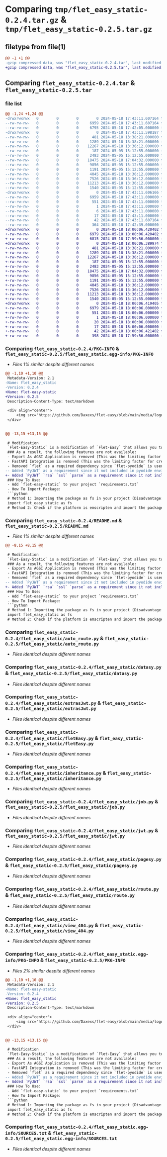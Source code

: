 # Comparing `tmp/flet_easy_static-0.2.4.tar.gz` & `tmp/flet_easy_static-0.2.5.tar.gz`

## filetype from file(1)

```diff
@@ -1 +1 @@
-gzip compressed data, was "flet_easy_static-0.2.4.tar", last modified: Sat May 18 17:43:11 2024, max compression
+gzip compressed data, was "flet_easy_static-0.2.5.tar", last modified: Sat May 18 18:00:06 2024, max compression
```

## Comparing `flet_easy_static-0.2.4.tar` & `flet_easy_static-0.2.5.tar`

### file list

```diff
@@ -1,24 +1,24 @@
-drwxrwxrwx   0        0        0        0 2024-05-18 17:43:11.607164 flet_easy_static-0.2.4/
--rw-rw-rw-   0        0        0     6959 2024-05-18 17:43:11.607164 flet_easy_static-0.2.4/PKG-INFO
--rw-rw-rw-   0        0        0     6795 2024-05-18 17:42:05.000000 flet_easy_static-0.2.4/README.md
-drwxrwxrwx   0        0        0        0 2024-05-18 17:43:11.598187 flet_easy_static-0.2.4/flet_easy_static/
--rw-rw-rw-   0        0        0      481 2024-05-18 13:38:21.000000 flet_easy_static-0.2.4/flet_easy_static/__init__.py
--rw-rw-rw-   0        0        0     1289 2024-05-18 13:38:21.000000 flet_easy_static-0.2.4/flet_easy_static/auto_route.py
--rw-rw-rw-   0        0        0    12267 2024-05-18 13:36:12.000000 flet_easy_static-0.2.4/flet_easy_static/datasy.py
--rw-rw-rw-   0        0        0      187 2024-05-05 15:12:55.000000 flet_easy_static-0.2.4/flet_easy_static/extra.py
--rw-rw-rw-   0        0        0     2483 2024-05-05 15:12:55.000000 flet_easy_static-0.2.4/flet_easy_static/extrasJwt.py
--rw-rw-rw-   0        0        0    18475 2024-05-18 17:04:32.000000 flet_easy_static-0.2.4/flet_easy_static/fletEasy.py
--rw-rw-rw-   0        0        0     9856 2024-05-05 15:12:55.000000 flet_easy_static-0.2.4/flet_easy_static/inheritance.py
--rw-rw-rw-   0        0        0     1191 2024-05-05 15:12:55.000000 flet_easy_static-0.2.4/flet_easy_static/job.py
--rw-rw-rw-   0        0        0     4045 2024-05-18 13:36:12.000000 flet_easy_static-0.2.4/flet_easy_static/jwt.py
--rw-rw-rw-   0        0        0     7526 2024-05-18 13:36:12.000000 flet_easy_static-0.2.4/flet_easy_static/pagesy.py
--rw-rw-rw-   0        0        0    11213 2024-05-18 13:36:12.000000 flet_easy_static-0.2.4/flet_easy_static/route.py
--rw-rw-rw-   0        0        0     1540 2024-05-05 15:12:55.000000 flet_easy_static-0.2.4/flet_easy_static/view_404.py
-drwxrwxrwx   0        0        0        0 2024-05-18 17:43:11.606166 flet_easy_static-0.2.4/flet_easy_static.egg-info/
--rw-rw-rw-   0        0        0     6959 2024-05-18 17:43:11.000000 flet_easy_static-0.2.4/flet_easy_static.egg-info/PKG-INFO
--rw-rw-rw-   0        0        0      551 2024-05-18 17:43:11.000000 flet_easy_static-0.2.4/flet_easy_static.egg-info/SOURCES.txt
--rw-rw-rw-   0        0        0        1 2024-05-18 17:43:11.000000 flet_easy_static-0.2.4/flet_easy_static.egg-info/dependency_links.txt
--rw-rw-rw-   0        0        0        6 2024-05-18 17:43:11.000000 flet_easy_static-0.2.4/flet_easy_static.egg-info/requires.txt
--rw-rw-rw-   0        0        0       17 2024-05-18 17:43:11.000000 flet_easy_static-0.2.4/flet_easy_static.egg-info/top_level.txt
--rw-rw-rw-   0        0        0       42 2024-05-18 17:43:11.607164 flet_easy_static-0.2.4/setup.cfg
--rw-rw-rw-   0        0        0      364 2024-05-18 17:42:39.000000 flet_easy_static-0.2.4/setup.py
+drwxrwxrwx   0        0        0        0 2024-05-18 18:00:06.420402 flet_easy_static-0.2.5/
+-rw-rw-rw-   0        0        0     6979 2024-05-18 18:00:06.420402 flet_easy_static-0.2.5/PKG-INFO
+-rw-rw-rw-   0        0        0     6815 2024-05-18 17:59:56.000000 flet_easy_static-0.2.5/README.md
+drwxrwxrwx   0        0        0        0 2024-05-18 18:00:06.389974 flet_easy_static-0.2.5/flet_easy_static/
+-rw-rw-rw-   0        0        0      481 2024-05-18 13:38:21.000000 flet_easy_static-0.2.5/flet_easy_static/__init__.py
+-rw-rw-rw-   0        0        0     1289 2024-05-18 13:38:21.000000 flet_easy_static-0.2.5/flet_easy_static/auto_route.py
+-rw-rw-rw-   0        0        0    12267 2024-05-18 13:36:12.000000 flet_easy_static-0.2.5/flet_easy_static/datasy.py
+-rw-rw-rw-   0        0        0      187 2024-05-05 15:12:55.000000 flet_easy_static-0.2.5/flet_easy_static/extra.py
+-rw-rw-rw-   0        0        0     2483 2024-05-05 15:12:55.000000 flet_easy_static-0.2.5/flet_easy_static/extrasJwt.py
+-rw-rw-rw-   0        0        0    18475 2024-05-18 17:04:32.000000 flet_easy_static-0.2.5/flet_easy_static/fletEasy.py
+-rw-rw-rw-   0        0        0     9856 2024-05-05 15:12:55.000000 flet_easy_static-0.2.5/flet_easy_static/inheritance.py
+-rw-rw-rw-   0        0        0     1191 2024-05-05 15:12:55.000000 flet_easy_static-0.2.5/flet_easy_static/job.py
+-rw-rw-rw-   0        0        0     4045 2024-05-18 13:36:12.000000 flet_easy_static-0.2.5/flet_easy_static/jwt.py
+-rw-rw-rw-   0        0        0     7526 2024-05-18 13:36:12.000000 flet_easy_static-0.2.5/flet_easy_static/pagesy.py
+-rw-rw-rw-   0        0        0    11213 2024-05-18 13:36:12.000000 flet_easy_static-0.2.5/flet_easy_static/route.py
+-rw-rw-rw-   0        0        0     1540 2024-05-05 15:12:55.000000 flet_easy_static-0.2.5/flet_easy_static/view_404.py
+drwxrwxrwx   0        0        0        0 2024-05-18 18:00:06.419405 flet_easy_static-0.2.5/flet_easy_static.egg-info/
+-rw-rw-rw-   0        0        0     6979 2024-05-18 18:00:06.000000 flet_easy_static-0.2.5/flet_easy_static.egg-info/PKG-INFO
+-rw-rw-rw-   0        0        0      551 2024-05-18 18:00:06.000000 flet_easy_static-0.2.5/flet_easy_static.egg-info/SOURCES.txt
+-rw-rw-rw-   0        0        0        1 2024-05-18 18:00:06.000000 flet_easy_static-0.2.5/flet_easy_static.egg-info/dependency_links.txt
+-rw-rw-rw-   0        0        0       20 2024-05-18 18:00:06.000000 flet_easy_static-0.2.5/flet_easy_static.egg-info/requires.txt
+-rw-rw-rw-   0        0        0       17 2024-05-18 18:00:06.000000 flet_easy_static-0.2.5/flet_easy_static.egg-info/top_level.txt
+-rw-rw-rw-   0        0        0       42 2024-05-18 18:00:06.421402 flet_easy_static-0.2.5/setup.cfg
+-rw-rw-rw-   0        0        0      398 2024-05-18 17:59:56.000000 flet_easy_static-0.2.5/setup.py
```

### Comparing `flet_easy_static-0.2.4/PKG-INFO` & `flet_easy_static-0.2.5/flet_easy_static.egg-info/PKG-INFO`

 * *Files 1% similar despite different names*

```diff
@@ -1,10 +1,10 @@
 Metadata-Version: 2.1
-Name: flet_easy_static
-Version: 0.2.4
+Name: flet-easy-static
+Version: 0.2.5
 Description-Content-Type: text/markdown
 
 <div align="center">
     <img src="https://github.com/Daxexs/flet-easy/blob/main/media/logo.png?raw=true" alt="logo" width="250">
 </div>
 
 
@@ -13,15 +13,15 @@
 
 # Modification 
 `Flet-Easy-Static` is a modification of `Flet-Easy` that allows you to create and publish your `Flet-Easy` project as a static pyodide website
 ### As a result, the following features are not available:
 - Export As AGSI Application is removed (This was the limiting factor for creating a static website since it is not available in the flet-pyodide package)
 - FastAPI Integration is removed (This was the limiting factor for creating a static website since it is not available in the flet-pyodide package)
 - Removed `flet` as a required dependency since `flet-pyodide` is used in the web not the `flet` package
-- Added `PyJWT` as a requirement since it not included in pyodide environment
+- Added `PyJWT` `rsa` `ssl` `parse` as a requirement since it not included in pyodide environment
 ### How To Use:
 - Add `flet-easy-static` to your project `requirements.txt`
 - How To Import Package:
 ```python
 # Method 1: Importing the package as fs in your project (Disadvantage: You will have to import this in you whole project, and also install the package)
 import flet_easy_static as fs
 # Method 2: Check if the platform is emscripten and import the package accordingly (Disadvantage: You will have to import this in you whole project)
```

### Comparing `flet_easy_static-0.2.4/README.md` & `flet_easy_static-0.2.5/README.md`

 * *Files 1% similar despite different names*

```diff
@@ -8,15 +8,15 @@
 
 # Modification 
 `Flet-Easy-Static` is a modification of `Flet-Easy` that allows you to create and publish your `Flet-Easy` project as a static pyodide website
 ### As a result, the following features are not available:
 - Export As AGSI Application is removed (This was the limiting factor for creating a static website since it is not available in the flet-pyodide package)
 - FastAPI Integration is removed (This was the limiting factor for creating a static website since it is not available in the flet-pyodide package)
 - Removed `flet` as a required dependency since `flet-pyodide` is used in the web not the `flet` package
-- Added `PyJWT` as a requirement since it not included in pyodide environment
+- Added `PyJWT` `rsa` `ssl` `parse` as a requirement since it not included in pyodide environment
 ### How To Use:
 - Add `flet-easy-static` to your project `requirements.txt`
 - How To Import Package:
 ```python
 # Method 1: Importing the package as fs in your project (Disadvantage: You will have to import this in you whole project, and also install the package)
 import flet_easy_static as fs
 # Method 2: Check if the platform is emscripten and import the package accordingly (Disadvantage: You will have to import this in you whole project)
```

### Comparing `flet_easy_static-0.2.4/flet_easy_static/auto_route.py` & `flet_easy_static-0.2.5/flet_easy_static/auto_route.py`

 * *Files identical despite different names*

### Comparing `flet_easy_static-0.2.4/flet_easy_static/datasy.py` & `flet_easy_static-0.2.5/flet_easy_static/datasy.py`

 * *Files identical despite different names*

### Comparing `flet_easy_static-0.2.4/flet_easy_static/extrasJwt.py` & `flet_easy_static-0.2.5/flet_easy_static/extrasJwt.py`

 * *Files identical despite different names*

### Comparing `flet_easy_static-0.2.4/flet_easy_static/fletEasy.py` & `flet_easy_static-0.2.5/flet_easy_static/fletEasy.py`

 * *Files identical despite different names*

### Comparing `flet_easy_static-0.2.4/flet_easy_static/inheritance.py` & `flet_easy_static-0.2.5/flet_easy_static/inheritance.py`

 * *Files identical despite different names*

### Comparing `flet_easy_static-0.2.4/flet_easy_static/job.py` & `flet_easy_static-0.2.5/flet_easy_static/job.py`

 * *Files identical despite different names*

### Comparing `flet_easy_static-0.2.4/flet_easy_static/jwt.py` & `flet_easy_static-0.2.5/flet_easy_static/jwt.py`

 * *Files identical despite different names*

### Comparing `flet_easy_static-0.2.4/flet_easy_static/pagesy.py` & `flet_easy_static-0.2.5/flet_easy_static/pagesy.py`

 * *Files identical despite different names*

### Comparing `flet_easy_static-0.2.4/flet_easy_static/route.py` & `flet_easy_static-0.2.5/flet_easy_static/route.py`

 * *Files identical despite different names*

### Comparing `flet_easy_static-0.2.4/flet_easy_static/view_404.py` & `flet_easy_static-0.2.5/flet_easy_static/view_404.py`

 * *Files identical despite different names*

### Comparing `flet_easy_static-0.2.4/flet_easy_static.egg-info/PKG-INFO` & `flet_easy_static-0.2.5/PKG-INFO`

 * *Files 2% similar despite different names*

```diff
@@ -1,10 +1,10 @@
 Metadata-Version: 2.1
-Name: flet-easy-static
-Version: 0.2.4
+Name: flet_easy_static
+Version: 0.2.5
 Description-Content-Type: text/markdown
 
 <div align="center">
     <img src="https://github.com/Daxexs/flet-easy/blob/main/media/logo.png?raw=true" alt="logo" width="250">
 </div>
 
 
@@ -13,15 +13,15 @@
 
 # Modification 
 `Flet-Easy-Static` is a modification of `Flet-Easy` that allows you to create and publish your `Flet-Easy` project as a static pyodide website
 ### As a result, the following features are not available:
 - Export As AGSI Application is removed (This was the limiting factor for creating a static website since it is not available in the flet-pyodide package)
 - FastAPI Integration is removed (This was the limiting factor for creating a static website since it is not available in the flet-pyodide package)
 - Removed `flet` as a required dependency since `flet-pyodide` is used in the web not the `flet` package
-- Added `PyJWT` as a requirement since it not included in pyodide environment
+- Added `PyJWT` `rsa` `ssl` `parse` as a requirement since it not included in pyodide environment
 ### How To Use:
 - Add `flet-easy-static` to your project `requirements.txt`
 - How To Import Package:
 ```python
 # Method 1: Importing the package as fs in your project (Disadvantage: You will have to import this in you whole project, and also install the package)
 import flet_easy_static as fs
 # Method 2: Check if the platform is emscripten and import the package accordingly (Disadvantage: You will have to import this in you whole project)
```

### Comparing `flet_easy_static-0.2.4/flet_easy_static.egg-info/SOURCES.txt` & `flet_easy_static-0.2.5/flet_easy_static.egg-info/SOURCES.txt`

 * *Files identical despite different names*

